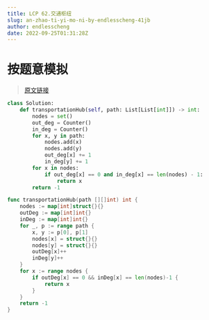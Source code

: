 ```yaml
---
title: LCP 62.交通枢纽
slug: an-zhao-ti-yi-mo-ni-by-endlesscheng-41jb
author: endlesscheng
date: 2022-09-25T01:31:28Z
---
```

# 按题意模拟
 
> [原文链接](https://leetcode.cn/problems/D9PW8w/solution/an-zhao-ti-yi-mo-ni-by-endlesscheng-41jb)
```py [sol1-Python]
class Solution:
    def transportationHub(self, path: List[List[int]]) -> int:
        nodes = set()
        out_deg = Counter()
        in_deg = Counter()
        for x, y in path:
            nodes.add(x)
            nodes.add(y)
            out_deg[x] += 1
            in_deg[y] += 1
        for x in nodes:
            if out_deg[x] == 0 and in_deg[x] == len(nodes) - 1:
                return x
        return -1
```
 
```go [sol1-Go]
func transportationHub(path [][]int) int {
	nodes := map[int]struct{}{}
	outDeg := map[int]int{}
	inDeg := map[int]int{}
	for _, p := range path {
		x, y := p[0], p[1]
		nodes[x] = struct{}{}
		nodes[y] = struct{}{}
		outDeg[x]++
		inDeg[y]++
	}
	for x := range nodes {
		if outDeg[x] == 0 && inDeg[x] == len(nodes)-1 {
			return x
		}
	}
	return -1
}
```
